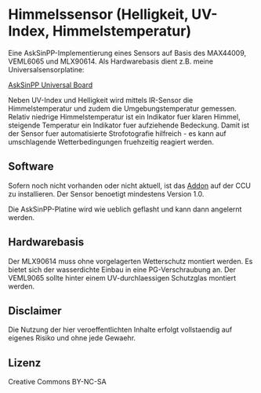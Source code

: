 # Himmelssensor (Helligkeit, UV-Index, Himmelstemperatur)

Eine AskSinPP-Implementierung eines Sensors auf Basis des MAX44009, VEML6065 und MLX90614. Als Hardwarebasis dient z.B. meine Universalsensorplatine:

[AskSinPP Universal Board](https://github.com/HMSteve/PCBs/tree/master/AskSinPP_UniversalBoard)

Neben UV-Index und Helligkeit wird mittels IR-Sensor die Himmelstemperatur und zudem die Umgebungstemperatur gemessen. Relativ niedrige Himmelstemperatur ist ein Indikator fuer klaren Himmel, steigende Temperatur ein Indikator fuer aufziehende Bedeckung. Damit ist der Sensor fuer automatisierte Strofotografie hilfreich - es kann auf umschlagende Wetterbedingungen fruehzeitig reagiert werden.

## Software

Sofern noch nicht vorhanden oder nicht aktuell, ist das [Addon](https://github.com/HMSteve/SG-HB-Devices-Addon/raw/master/CCU_RM/sg-hb-devices-addon.tgz) auf der CCU zu installieren. Der Sensor benoetigt mindestens Version 1.0.

Die AskSinPP-Platine wird wie ueblich geflasht und kann dann angelernt werden.


## Hardwarebasis

Der MLX90614 muss ohne vorgelagerten Wetterschutz montiert werden. Es bietet sich der wasserdichte Einbau in eine PG-Verschraubung an. Der VEML9065 sollte hinter einem UV-durchlaessigen Schutzglas montiert werden.


## Disclaimer

Die Nutzung der hier veroeffentlichten Inhalte erfolgt vollstaendig auf eigenes Risiko und ohne jede Gewaehr.


## Lizenz

Creative Commons BY-NC-SA
